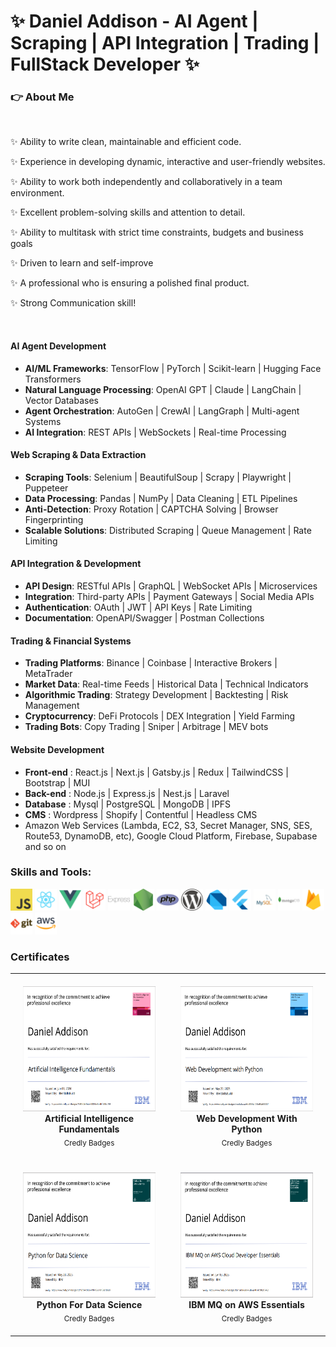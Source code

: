 # ✨ Daniel Addison - AI Agent | Scraping | API Integration | Trading | FullStack Developer ✨

### 👉 About Me
<br/>

✨ Ability to write clean, maintainable and efficient code.

✨ Experience in developing dynamic, interactive and user-friendly websites.

✨ Ability to work both independently and collaboratively in a team environment.

✨ Excellent problem-solving skills and attention to detail.

✨ Ability to multitask with strict time constraints, budgets and business goals

✨ Driven to learn and self-improve

✨ A professional who is ensuring a polished final product.

✨ Strong Communication skill!

<br/>  

#### AI Agent Development
- **AI/ML Frameworks**: TensorFlow | PyTorch | Scikit-learn | Hugging Face Transformers
- **Natural Language Processing**: OpenAI GPT | Claude | LangChain | Vector Databases
- **Agent Orchestration**: AutoGen | CrewAI | LangGraph | Multi-agent Systems
- **AI Integration**: REST APIs | WebSockets | Real-time Processing

#### Web Scraping & Data Extraction
- **Scraping Tools**: Selenium | BeautifulSoup | Scrapy | Playwright | Puppeteer
- **Data Processing**: Pandas | NumPy | Data Cleaning | ETL Pipelines
- **Anti-Detection**: Proxy Rotation | CAPTCHA Solving | Browser Fingerprinting
- **Scalable Solutions**: Distributed Scraping | Queue Management | Rate Limiting

#### API Integration & Development
- **API Design**: RESTful APIs | GraphQL | WebSocket APIs | Microservices
- **Integration**: Third-party APIs | Payment Gateways | Social Media APIs
- **Authentication**: OAuth | JWT | API Keys | Rate Limiting
- **Documentation**: OpenAPI/Swagger | Postman Collections

#### Trading & Financial Systems
- **Trading Platforms**: Binance | Coinbase | Interactive Brokers | MetaTrader
- **Market Data**: Real-time Feeds | Historical Data | Technical Indicators
- **Algorithmic Trading**: Strategy Development | Backtesting | Risk Management
- **Cryptocurrency**: DeFi Protocols | DEX Integration | Yield Farming
- **Trading Bots**: Copy Trading | Sniper | Arbitrage | MEV bots

#### Website Development
- <b>Front-end</b> :  React.js | Next.js | Gatsby.js | Redux | TailwindCSS | Bootstrap | MUI
- <b>Back-end</b> : Node.js | Express.js | Nest.js | Laravel 
- <b>Database</b> : Mysql | PostgreSQL | MongoDB | IPFS
- <b>CMS</b> : Wordpress | Shopify | Contentful | Headless CMS
- Amazon Web Services (Lambda, EC2, S3, Secret Manager, SNS, SES, Route53, DynamoDB, etc), Google Cloud Platform, Firebase, Supabase and so on
 
  
### Skills and Tools:

<code><img height="35" src="https://raw.githubusercontent.com/github/explore/80688e429a7d4ef2fca1e82350fe8e3517d3494d/topics/javascript/javascript.png"></code>
<code><img height="35" src="https://raw.githubusercontent.com/github/explore/80688e429a7d4ef2fca1e82350fe8e3517d3494d/topics/react/react.png"></code>
<code><img height="35" src="https://raw.githubusercontent.com/github/explore/80688e429a7d4ef2fca1e82350fe8e3517d3494d/topics/vue/vue.png"></code>
<code><img height="35" src="https://raw.githubusercontent.com/github/explore/80688e429a7d4ef2fca1e82350fe8e3517d3494d/topics/laravel/laravel.png"></code>
<code><img height="35" src="https://raw.githubusercontent.com/github/explore/80688e429a7d4ef2fca1e82350fe8e3517d3494d/topics/express/express.png"></code>
<code><img height="35" src="https://raw.githubusercontent.com/github/explore/80688e429a7d4ef2fca1e82350fe8e3517d3494d/topics/nodejs/nodejs.png"></code>
<code><img height="35" src="https://raw.githubusercontent.com/github/explore/80688e429a7d4ef2fca1e82350fe8e3517d3494d/topics/php/php.png"></code>
<code><img height="35" src="https://raw.githubusercontent.com/github/explore/80688e429a7d4ef2fca1e82350fe8e3517d3494d/topics/wordpress/wordpress.png"></code>
<code><img height="35" src="https://raw.githubusercontent.com/github/explore/80688e429a7d4ef2fca1e82350fe8e3517d3494d/topics/dart/dart.png"></code>
<code><img height="35" src="https://raw.githubusercontent.com/github/explore/80688e429a7d4ef2fca1e82350fe8e3517d3494d/topics/flutter/flutter.png"></code>
<code><img height="35" src="https://raw.githubusercontent.com/github/explore/80688e429a7d4ef2fca1e82350fe8e3517d3494d/topics/mysql/mysql.png"></code>
<code><img height="35" src="https://raw.githubusercontent.com/github/explore/80688e429a7d4ef2fca1e82350fe8e3517d3494d/topics/mongodb/mongodb.png"></code>
<code><img height="35" src="https://raw.githubusercontent.com/github/explore/80688e429a7d4ef2fca1e82350fe8e3517d3494d/topics/firebase/firebase.png"></code>
<code><img height="35" src="https://raw.githubusercontent.com/github/explore/80688e429a7d4ef2fca1e82350fe8e3517d3494d/topics/git/git.png"></code>
<code><img height="35" src="https://raw.githubusercontent.com/github/explore/80688e429a7d4ef2fca1e82350fe8e3517d3494d/topics/aws/aws.png"></code>

### Certificates

<table align="center">
  <tr>
    <td align="center" width="50%" style="padding: 20px;">
      <a href="https://www.Credly Badges.com/certificates/ef9415d1759e">
        <img src="./certificates/artificial-intelligence-fundamentals.PNG" height = "200" alt="ai-fundamentals"/>
      </a>
      <br/>
      <b>Artificial Intelligence Fundamentals</b>
      <br/>
      <sub>Credly Badges</sub>
    </td>
    <td align="center" width="50%" style="padding: 20px;">
      <a href="https://www.Credly Badges.com/certificates/3b73e30d28a6">
        <img src="./certificates/web-development-with-python.PNG" height = "200" alt="Web Development With Python"/>
      </a>
      <br/>
      <b>Web Development With Python</b>
      <br/>
      <sub>Credly Badges</sub>
    </td>
  </tr>
  <tr>
    <td align="center" width="50%" style="padding: 20px;">
      <a href="https://www.credly.com/badges/d67fd917-1f71-4df2-86fe-5a61935a75ac/public_url">
        <img src="./certificates/python-for-data-science.png" height = "200" alt="Python For Data Science"/>
      </a>
      <br/>
      <b>Python For Data Science</b>
      <br/>
      <sub>Credly Badges</sub>
    </td>
    <td align="center" width="50%" style="padding: 20px;">
      <a href="https://www.Credly Badges.com/certificates/388034a6e711">
        <img src="./certificates/IBM-MQ-on-AWS-Cloud-Developer-Essentials.PNG" height = "200" alt="IBM MQ on AWS Cloud Developer Essentials"/>
      </a>
      <br/>
      <b>IBM MQ on AWS Essentials</b>
      <br/>
      <sub>Credly Badges</sub>
    </td>
  </tr>
</table>